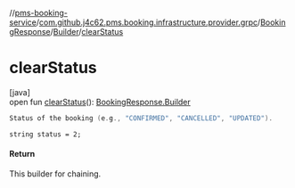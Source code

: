 //[pms-booking-service](../../../../index.md)/[com.github.j4c62.pms.booking.infrastructure.provider.grpc](../../index.md)/[BookingResponse](../index.md)/[Builder](index.md)/[clearStatus](clear-status.md)

# clearStatus

[java]\
open fun [clearStatus](clear-status.md)(): [BookingResponse.Builder](index.md)

```kotlin
Status of the booking (e.g., "CONFIRMED", "CANCELLED", "UPDATED").

```
`string status = 2;`

#### Return

This builder for chaining.